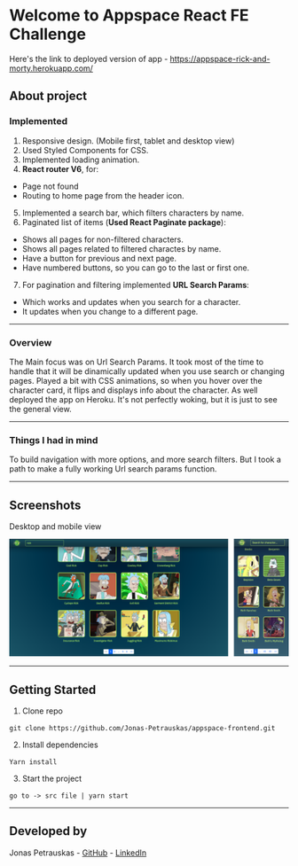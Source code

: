 # Welcome to Appspace React FE Challenge

Here's the link to deployed version of app - https://appspace-rick-and-morty.herokuapp.com/

## About project

### Implemented 
1. Responsive design. (Mobile first, tablet and desktop view)
2. Used Styled Components for CSS.
3. Implemented loading animation. 
4. **React router V6**, for:
- Page not found
- Routing to home page from the header icon.
5. Implemented a search bar, which filters characters by name.
6. Paginated list of items (**Used React Paginate package**):
- Shows all pages for non-filtered characters.
- Shows all pages related to filtered charactes by name.
- Have a button for previous and next page.
- Have numbered buttons, so you can go to the last or first one.
7. For pagination and filtering implemented **URL Search Params**:
- Which works and updates when you search for a character.
- It updates when you change to a different page.
---

### Overview

The Main focus was on Url Search Params. It took most of the time to handle that it will be dinamically updated when you use search or changing pages.
Played a bit with CSS animations, so when you hover over the character card, it flips and displays info about the character.
As well deployed the app on Heroku. It's not perfectly woking, but it is just to see the general view.


---

### Things I had in mind
To build navigation with more options, and more search filters. But I took a path to make a fully working Url search params function.

---
## Screenshots

Desktop and mobile view

<p align="center">
<img src="src/assets/project-overview.png" />
</p>

---

## Getting Started

1. Clone repo

```
git clone https://github.com/Jonas-Petrauskas/appspace-frontend.git
```

2. Install dependencies

```
Yarn install
```

3. Start the project

```
go to -> src file | yarn start
```


---

## Developed by

Jonas Petrauskas - [GitHub](https://github.com/Jonas-Petrauskas) - [LinkedIn](https://www.linkedin.com/in/jonas-petrauskas-78038894/)
